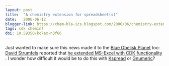 ```yaml
---
layout: post
title:  "A chemistry extension for spreadsheet(s)"
date:   2006-06-12
blogger-link: https://chem-bla-ics.blogspot.com/2006/06/chemistry-extension-for-spreadsheets.html
tags: cdk cheminf
doi: 10.59350/kc7ax-n3f66
---
```


Just wanted to make sure this news made it to the [Blue Obelisk Planet](http://www.blueobelisk.org/planetbo) too:
[David Strumfels](http://www.blogger.com/profile/21711372) reported that
[he extended MS-Excel with CDK functionality <i class="fa-solid fa-box-archive fa-xs"></i>](https://web.archive.org/web/20060614224108/http://usefulchem.blogspot.com/2006/06/processing-usefulchem-molecules-with.html).
I wonder how difficult it would be to do this with [Kspread](http://www.koffice.org/kspread/) or
[Gnumeric](http://www.gnome.org/projects/gnumeric/)?
